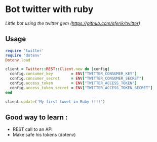 # Bot twitter with ruby

_Little bot using the twitter gem (https://github.com/sferik/twitter)_


## Usage

```ruby
require 'twitter'
require 'dotenv'
Dotenv.load

client = Twitter::REST::Client.new do |config|
  config.consumer_key        = ENV["TWITTER_CONSUMER_KEY"]
  config.consumer_secret     = ENV["TWITTER_CONSUMER_SECRET"]
  config.access_token        = ENV["TWITTER_ACCESS_TOKEN"]
  config.access_token_secret = ENV["TWITTER_ACCESS_TOKEN_SECRET"]
end

client.update('My first twwet in Ruby !!!!')
```


## Good way to learn :

  * REST call to an API
  * Make safe his tokens (dotenv)
